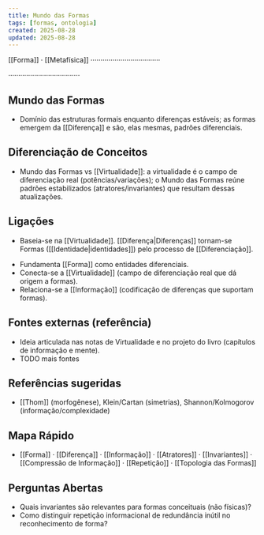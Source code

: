 ```yaml
---
title: Mundo das Formas
tags: [formas, ontologia]
created: 2025-08-28
updated: 2025-08-28
---
```

[[Forma]] · [[Metafísica]] ···································

····································
## Mundo das Formas
- Domínio das estruturas formais enquanto diferenças estáveis; as formas emergem da [[Diferença]] e são, elas mesmas, padrões diferenciais.

## Diferenciação de Conceitos
- Mundo das Formas vs [[Virtualidade]]: a virtualidade é o campo de diferenciação real (potências/variações); o Mundo das Formas reúne padrões estabilizados (atratores/invariantes) que resultam dessas atualizações.
 
## Ligações
* Baseia-se na [[Virtualidade]]. [[Diferença|Diferenças]] tornam-se Formas ([[Identidade|identidades]]) pelo processo de [[Diferenciação]].
- Fundamenta [[Forma]] como entidades diferenciais.
- Conecta-se a [[Virtualidade]] (campo de diferenciação real que dá origem a formas).
- Relaciona-se a [[Informação]] (codificação de diferenças que suportam formas).

## Fontes externas (referência)
- Ideia articulada nas notas de Virtualidade e no projeto do livro (capítulos de informação e mente).
- TODO mais fontes

## Referências sugeridas
- [[Thom]] (morfogênese), Klein/Cartan (simetrias), Shannon/Kolmogorov (informação/complexidade)
## Mapa Rápido
- [[Forma]] · [[Diferença]] · [[Informação]] · [[Atratores]] · [[Invariantes]] · [[Compressão de Informação]] · [[Repetição]] · [[Topologia das Formas]]

## Perguntas Abertas
- Quais invariantes são relevantes para formas conceituais (não físicas)?
- Como distinguir repetição informacional de redundância inútil no reconhecimento de forma?
